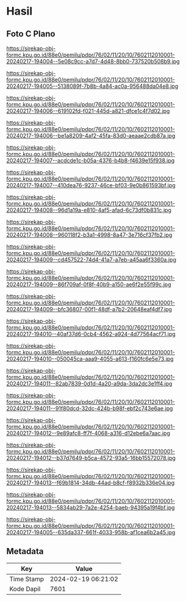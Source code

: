 # Hasil

## Foto C Plano

https://sirekap-obj-formc.kpu.go.id/88e0/pemilu/pdpr/76/02/11/20/10/7602112010001-20240217-194004--5e08c9cc-a7d7-4d48-8bb0-737520b508b9.jpg

https://sirekap-obj-formc.kpu.go.id/88e0/pemilu/pdpr/76/02/11/20/10/7602112010001-20240217-194005--5138089f-7b8b-4a84-ac0a-956488da04e8.jpg

https://sirekap-obj-formc.kpu.go.id/88e0/pemilu/pdpr/76/02/11/20/10/7602112010001-20240217-194006--619102fd-f021-445d-a821-dfce1c4f7d02.jpg

https://sirekap-obj-formc.kpu.go.id/88e0/pemilu/pdpr/76/02/11/20/10/7602112010001-20240217-194006--be1a8209-4af2-45fa-83d0-aeaae2cdb87a.jpg

https://sirekap-obj-formc.kpu.go.id/88e0/pemilu/pdpr/76/02/11/20/10/7602112010001-20240217-194007--acdcde1c-b05a-4376-b4b8-f4639e15f938.jpg

https://sirekap-obj-formc.kpu.go.id/88e0/pemilu/pdpr/76/02/11/20/10/7602112010001-20240217-194007--410dea76-9237-46ce-bf03-9e0b861593bf.jpg

https://sirekap-obj-formc.kpu.go.id/88e0/pemilu/pdpr/76/02/11/20/10/7602112010001-20240217-194008--96d1a19a-e810-4af5-afad-6c73df0b831c.jpg

https://sirekap-obj-formc.kpu.go.id/88e0/pemilu/pdpr/76/02/11/20/10/7602112010001-20240217-194008--960118f2-b3a1-4998-8a47-3e716cf37fb2.jpg

https://sirekap-obj-formc.kpu.go.id/88e0/pemilu/pdpr/76/02/11/20/10/7602112010001-20240217-194009--cd457522-74d4-41a7-a7eb-a45aa6f3360a.jpg

https://sirekap-obj-formc.kpu.go.id/88e0/pemilu/pdpr/76/02/11/20/10/7602112010001-20240217-194009--86f709af-0f8f-40b9-a150-ae6f2e55f99c.jpg

https://sirekap-obj-formc.kpu.go.id/88e0/pemilu/pdpr/76/02/11/20/10/7602112010001-20240217-194009--bfc36807-00f1-48df-a7b2-20648eaf4df7.jpg

https://sirekap-obj-formc.kpu.go.id/88e0/pemilu/pdpr/76/02/11/20/10/7602112010001-20240217-194010--40af37d6-0cb4-4562-a924-4d77564acf71.jpg

https://sirekap-obj-formc.kpu.go.id/88e0/pemilu/pdpr/76/02/11/20/10/7602112010001-20240217-194010--050045ca-aaa9-4055-a613-f160fc6e5e73.jpg

https://sirekap-obj-formc.kpu.go.id/88e0/pemilu/pdpr/76/02/11/20/10/7602112010001-20240217-194011--82ab7839-0d1d-4a20-a9da-3da2dc3e1ff4.jpg

https://sirekap-obj-formc.kpu.go.id/88e0/pemilu/pdpr/76/02/11/20/10/7602112010001-20240217-194011--91f80dcd-32dc-424b-b98f-ebf2c743e6ae.jpg

https://sirekap-obj-formc.kpu.go.id/88e0/pemilu/pdpr/76/02/11/20/10/7602112010001-20240217-194012--9e89afc8-ff7f-4068-a316-d12ebe6a7aac.jpg

https://sirekap-obj-formc.kpu.go.id/88e0/pemilu/pdpr/76/02/11/20/10/7602112010001-20240217-194012--b37d7649-b5ca-4572-93a5-16bb15572078.jpg

https://sirekap-obj-formc.kpu.go.id/88e0/pemilu/pdpr/76/02/11/20/10/7602112010001-20240217-194013--f69b1814-34db-44ad-b8cf-f8932b336e04.jpg

https://sirekap-obj-formc.kpu.go.id/88e0/pemilu/pdpr/76/02/11/20/10/7602112010001-20240217-194013--5834ab29-7a2e-4254-baeb-94395a19f4bf.jpg

https://sirekap-obj-formc.kpu.go.id/88e0/pemilu/pdpr/76/02/11/20/10/7602112010001-20240217-194005--635da337-661f-4033-958b-af1cea6b2a45.jpg


## Metadata

| Key        | Value               |
| ---------- | ------------------- |
| Time Stamp | 2024-02-19 06:21:02 |
| Kode Dapil | 7601                |



